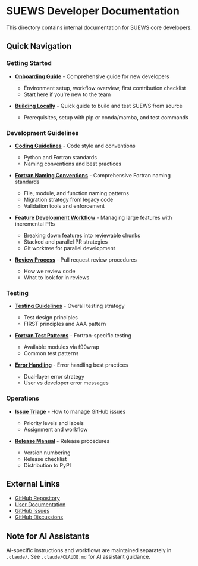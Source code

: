 # SUEWS Developer Documentation

This directory contains internal documentation for SUEWS core developers.

## Quick Navigation

### Getting Started
- **[Onboarding Guide](onboarding-guide.md)** - Comprehensive guide for new developers
  - Environment setup, workflow overview, first contribution checklist
  - Start here if you're new to the team
  
- **[Building Locally](building-locally.md)** - Quick guide to build and test SUEWS from source
  - Prerequisites, setup with pip or conda/mamba, and test commands

### Development Guidelines
- **[Coding Guidelines](CODING_GUIDELINES.md)** - Code style and conventions
  - Python and Fortran standards
  - Naming conventions and best practices

- **[Fortran Naming Conventions](FORTRAN_NAMING_CONVENTIONS.md)** - Comprehensive Fortran naming standards
  - File, module, and function naming patterns
  - Migration strategy from legacy code
  - Validation tools and enforcement

- **[Feature Development Workflow](FEATURE_DEVELOPMENT_WORKFLOW.md)** - Managing large features with incremental PRs
  - Breaking down features into reviewable chunks
  - Stacked and parallel PR strategies
  - Git worktree for parallel development

- **[Review Process](REVIEW_PROCESS.md)** - Pull request review procedures
  - How we review code
  - What to look for in reviews

### Testing
- **[Testing Guidelines](testing/TESTING_GUIDELINES.md)** - Overall testing strategy
  - Test design principles
  - FIRST principles and AAA pattern
  
- **[Fortran Test Patterns](testing/FORTRAN_TEST_PATTERNS.md)** - Fortran-specific testing
  - Available modules via f90wrap
  - Common test patterns
  
- **[Error Handling](testing/ERROR_HANDLING_PATTERNS.md)** - Error handling best practices
  - Dual-layer error strategy
  - User vs developer error messages

### Operations
- **[Issue Triage](ISSUE_TRIAGE.md)** - How to manage GitHub issues
  - Priority levels and labels
  - Assignment and workflow
  
- **[Release Manual](RELEASE_MANUAL.md)** - Release procedures
  - Version numbering
  - Release checklist
  - Distribution to PyPI

## External Links
- [GitHub Repository](https://github.com/UMEP-dev/SUEWS)
- [User Documentation](https://suews.readthedocs.io)
- [GitHub Issues](https://github.com/UMEP-dev/SUEWS/issues)
- [GitHub Discussions](https://github.com/UMEP-dev/SUEWS/discussions)

## Note for AI Assistants
AI-specific instructions and workflows are maintained separately in `.claude/`. See `.claude/CLAUDE.md` for AI assistant guidance.
